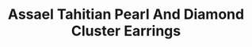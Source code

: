 ---
title: Assael Tahitian Pearl And Diamond Cluster Earrings
description: |
  Clusters of marquise-cut Diamonds bring dimension and drama to magnificent grey Tahitian Pearls in these gala-ready statement earrings.
specs: |
  14.0 - 14.7mm Tahitian Natural Color Cultured Pearl Buttons with 2.60 carats of Diamonds set in 18K White Gold.
images:
  - image_path: /uploads/assael-tahitian-pearl-and-diamond-cluster-earrings.png
_category:
order: 25
categories:
  - earrings
---